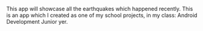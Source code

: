 This app will showcase all the earthquakes which happened recently. 
This is an app which I created as one of my school projects, in my class: Android Development Junior yer. 
